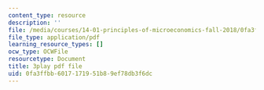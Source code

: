 ```yaml
---
content_type: resource
description: ''
file: /media/courses/14-01-principles-of-microeconomics-fall-2018/0fa3ffbb6017171951b89ef78db3f6dc_jHEPQpSKdbg.pdf
file_type: application/pdf
learning_resource_types: []
ocw_type: OCWFile
resourcetype: Document
title: 3play pdf file
uid: 0fa3ffbb-6017-1719-51b8-9ef78db3f6dc
---
```

